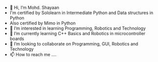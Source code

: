 - 👋 Hi, I’m Mohd. Shayaan
- I'm certified by Sololearn in Intermediate Python and Data structures in Python
- Also certified by Mimo in Python
- 👀 I’m interested in learning Programming, Robotics and Technology
- 🌱 I’m currently learning C++ Basics and Robotics in microcontroller boards
- 💞️ I’m looking to collaborate on Programming, GUI, Robotics and Technology
- 📫 How to reach me ....

<!---
shayaansk47/shayaansk47 is a ✨ special ✨ repository because its `README.md` (this file) appears on your GitHub profile.
You can click the Preview link to take a look at your changes.
--->
